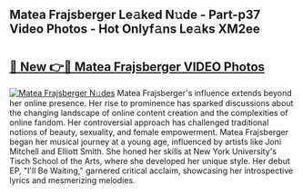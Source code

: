 ## Matea Frajsberger Le𝚊ked N𝚞de - Part-p37 Video Photos - Hot Onlyf𝚊ns Le𝚊ks XM2ee

# <h2><a href="http://ab99526.deff.icu/?id=Matea+Frajsberger">🔗 New 👉🔴 Matea Frajsberger VIDEO Photos</a></h2>

[![Matea Frajsberger N𝚞des](https://i.imgur.com/rIISA9y.gif)](http://ab99526.deff.icu/?id=Matea+Frajsberger)
Matea Frajsberger's influence extends beyond her online presence. Her rise to prominence has sparked discussions about the changing landscape of online content creation and the complexities of online fandom. Her controversial approach has challenged traditional notions of beauty, sexuality, and female empowerment. Matea Frajsberger began her musical journey at a young age, influenced by artists like Joni Mitchell and Elliott Smith. She honed her skills at New York University's Tisch School of the Arts, where she developed her unique style. Her debut EP, "I'll Be Waiting," garnered critical acclaim, showcasing her introspective lyrics and mesmerizing melodies.
